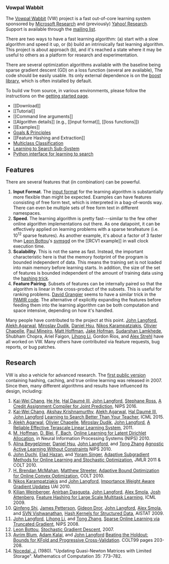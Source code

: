<h3>Vowpal Wabbit</h3>

The <a href="http://hunch.net/~vw">Vowpal Wabbit</a> (VW) project is a fast out-of-core learning system sponsored by <a href="http://research.microsoft.com/en-us/">Microsoft Research</a> and (previously) <a href="http://research.yahoo.com/node/1914">Yahoo! Research</a>. Support is available through the <a href="https://groups.yahoo.com/neo/groups/vowpal_wabbit/info">mailing list</a>.

There are two ways to have a fast learning algorithm: (a) start with a slow algorithm and speed it up, or (b) build an intrinsically fast learning algorithm. This project is about approach (b), and it's reached a state where it may be useful to others as a platform for research and experimentation.

There are several optimization algorithms available with the baseline being sparse gradient descent (GD) on a loss function (several are available), The code should be easily usable. Its only external dependence is on the <a href="http://www.boost.org/">boost library</a>, which is often installed by default.

To build vw from source, in various environments, please follow the instructions on the [getting started page](Getting-Started).

<ul>
<li>[[Download]]</li>
<li>[[Tutorial]]</li>
<li>[[Command line arguments]]</li>
<li>[[Algorithm details]] (e.g., [[input format]], [[loss functions]])</li>
<li>[[Examples]]</li>
<li><a href="Goals-%26-Principles">Goals & Principles</a></li>
<li>[[Feature Hashing and Extraction]]</li>
<li><a href="http://www.umiacs.umd.edu/~hal/tmp/multiclassVW.html">Multiclass Classification</a></li>
<li><a href="https://github.com/JohnLangford/vowpal_wabbit/wiki/Learning%20to%20Search%20Sub-System">Learning to Search Sub-System</a></li>
<li><a href="https://github.com/JohnLangford/vowpal_wabbit/blob/master/python/examples/Learning_to_Search.ipynb">Python interface for learning to search</a></li>


</ul>

<h2>Features</h2>
There are several features that (in combination) can be powerful.
<ol>
<li><strong>Input Format</strong>.  The <a href="https://github.com/JohnLangford/vowpal_wabbit/wiki/Input-format">input format</a> for the learning algorithm is substantially more flexible than might be expected.  Examples can have features consisting of free form text, which is interpreted in a bag-of-words way.  There can even be multiple sets of free form text in different namespaces.</li>
<li><strong>Speed</strong>.  The learning algorithm is pretty fast---similar to the few other online algorithm implementations out there.  As one datapoint, it can be effectively applied on learning problems with a sparse terafeature (i.e. 10<sup>12</sup> sparse features).  As another example, it's about a factor of 3 faster than <a href="http://leon.bottou.org/">Leon Bottou</a>'s <a href="http://leon.bottou.org/projects/sgd">svmsgd</a> on the [[RCV1 example]] in wall clock execution time.</li>
<li><strong>Scalability</strong>.  This is not the same as fast.  Instead, the important characteristic here is that the memory footprint of the program is bounded independent of data.  This means the training set is not loaded into main memory before learning starts.  In addition, the size of the set of features is bounded independent of the amount of training data using the <a href="http://hunch.net/~jl/projects/hash_reps/index.html">hashing trick</a>.</li>
<li><strong>Feature Pairing</strong>.  Subsets of features can be internally paired so that the algorithm is linear in the cross-product of the subsets.  This is useful for ranking problems.  <a href="http://www.idiap.ch/~grangier/">David Grangier</a> seems to have a similar trick in the <a href="http://www.idiap.ch/pamir/">PAMIR code</a>.  The alternative of explicitly expanding the features before feeding them into the learning algorithm can be both computation and space intensive, depending on how it's handled.</li>
</ol>

Many people have contributed to the project at this point.
<a href="http://hunch.net/~jl">John Langford</a>, <a href="http://www.cs.berkeley.edu/~alekh/">Alekh Agarwal</a>, <a href="http://www.cs.cmu.edu/~mdudik/">Miroslav Dudik</a>, <a href="http://cseweb.ucsd.edu/~djhsu/">Daniel Hsu</a>, <a href="http://www.cs.cornell.edu/~nk/">Nikos Karampatziakis</a>, <a href="http://research.yahoo.com/Olivier_Chapelle">Olivier Chapelle</a>, <a href="http://www.machinedlearnings.com/">Paul Mineiro</a>, <a href=http://www.cs.princeton.edu/~mdhoffma>Matt Hoffman</a>, <a href="http://jakehofman.com">Jake Hofman</a>, <a href="http://labs.yahoo.com/Sudarshan_Lamkhede">Sudarshan Lamkhede</a>, Shubham Chopra, Ariel Faigon, <a href="http://www.research.rutgers.edu/~lihong/">Lihong Li</a>, Gordon Rios, and <a href="http://paul.rutgers.edu/~strehl/">Alex Strehl</a> have all worked on VW.  Many others have contributed via feature requests, bug reports, or bug patches.

<h2>Research</h2>
VW is also a vehicle for advanced research.  The <a href="http://hunch.net/?p=309">first public version</a> containing hashing, caching, and true online learning was released in 2007.  Since then, many different algorithms and results have influenced its design, including:

1. [Kai-Wei Chang](http://kwchang.net), [He He](http://www.umiacs.umd.edu/~hhe/), [Hal Daumé III](https://www.umiacs.umd.edu/~hal/), <a href="http://hunch.net/~jl">John Langford</a>, <a href="http://www.cs.cmu.edu/~sross1/"> Stephane Ross</a>, <a href="https://arxiv.org/abs/1406.1837">A Credit Assignment Compiler for Joint Prediction</a>, NIPS 2016.
1. [Kai-Wei Chang](http://kwchang.net), [Akshay Krishnamurthy](https://people.cs.umass.edu/~akshay/), [Alekh Agarwal](http://alekhagarwal.net/), [Hal Daumé III](https://www.umiacs.umd.edu/~hal/), <a href="http://hunch.net/~jl">John Langford</a> <a href="https://arxiv.org/abs/1502.02206">Learning to Search Better Than Your Teacher</a>, ICML 2015. 
1. [Alekh Agarwal](http://alekhagarwal.net/), <a href="http://olivier.chapelle.cc/">Olivier Chapelle</a>, <a href="http://www.cs.cmu.edu/~mdudik/">Miroslav Dudik</a>, <a href="http://hunch.net/~jl">John Langford</a>, <a href="http://arxiv.org/abs/1110.4198">A Reliable Effective Terascale Linear Learning System</a>, 2011. 
2. <a href="http://www.cs.princeton.edu/~mdhoffma/">M. Hoffman</a>, <a href="http://www.cs.princeton.edu/~blei/">D. Blei</a>, <a href="http://www.di.ens.fr/~fbach/">F. Bach</a>, <a href="http://www.cs.princeton.edu/~blei/papers/HoffmanBleiBach2010b.pdf">Online Learning for Latent Dirichlet Allocation</a>, in Neural Information Processing Systems (NIPS) 2010.
3. <a href="http://hunch.net/~beygel">Alina Beygelzimer</a>, <a href="http://cseweb.ucsd.edu/~djhsu/">Daniel Hsu</a>, <a href="http://hunch.net/~jl">John Langford</a>, and <a href="http://stat.rutgers.edu/home/tzhang/">Tong Zhang</a> <a href="http://arxiv.org/abs/1006.2588">Agnostic Active Learning Without Constraints</a> NIPS 2010.
4. <a href="http://www.cs.berkeley.edu/~jduchi/">John Duchi</a>, <a href="http://ie.technion.ac.il/~ehazan/">Elad Hazan</a>, and <a href="http://www.magicbroom.info/About.html">Yoram Singer</a>, <a href="http://www.cs.berkeley.edu/~jduchi/projects/DuchiHaSi10.html">Adaptive Subgradient Methods for Online Learning and Stochastic Optimization</a>, JMLR 2011 & COLT 2010.
5. <a href="http://www.cs.cmu.edu/~mcmahan/">H. Brendan McMahan</a>, <a href="http://www.cs.cmu.edu/~matts/">Matthew Streeter</a>, <a href="http://arxiv.org/abs/1002.4908">Adaptive Bound Optimization for Online Convex Optimization</a>, COLT 2010.
6. <a href="http://www.cs.cornell.edu/~nk/">Nikos Karampatziakis</a> and <a href="http://hunch.net/~jl">John Langford</a>, <a href="http://arxiv.org/abs/1011.1576">Importance Weight Aware Gradient Updates</a> UAI 2010.
7. <a href="http://www.cse.wustl.edu/~kilian/">Kilian Weinberger</a>, <a href="http://research.yahoo.com/Anirban_Dasgupta/">Anirban Dasgupta</a>, <a href="http://hunch.net/~jl">John Langford</a>, <a href="http://alex.smola.org/">Alex Smola</a>, <a href="http://www.linkedin.com/in/joshattenberg">Josh Attenberg</a>, <a href="http://arxiv.org/pdf/0902.2206">Feature Hashing for Large Scale Multitask Learning</a>, ICML 2009.
8. <a href="http://users.cecs.anu.edu.au/~qshi/">Qinfeng Shi</a>, <a href="http://users.cecs.anu.edu.au/~jpetterson/">James Petterson</a>, <a href="http://www2.mta.ac.il/~gideon/">Gideon Dror</a>, <a href="http://hunch.net/~jl">John Langford</a>, <a href="http://alex.smola.org/">Alex Smola</a>, and <a href="http://www.stat.purdue.edu/~vishy/">SVN Vishwanathan</a>, <a href="http://hunch.net/~jl/projects/hash_reps/hash_kernels/hashkernel.pdf">Hash Kernels for Structured Data</a>, AISTAT 2009.
9. <a href="http://hunch.net/~jl">John Langford</a>, <a href="http://www.research.rutgers.edu/~lihong/">Lihong Li</a>, and <a href="http://stat.rutgers.edu/home/tzhang/">Tong Zhang</a>, <a href="http://hunch.net/~jl/projects/interactive/sparse_online/paper_sparseonline.pdf">Sparse Online Learning via Truncated Gradient</a>, NIPS 2008.
10. <a href="http://leon.bottou.org/">Leon Bottou</a>, <a href="http://leon.bottou.org/projects/sgd">Stochastic Gradient Descent</a>, 2007.
11. <a href="http://www.cs.cmu.edu/~avrim/">Avrim Blum</a>, <a href="http://www.cs.cmu.edu/~akalai/">Adam Kalai</a>, and <a href="http://hunch.net/~jl">John Langford</a> <a href="http://hunch.net/~jl/projects/prediction_bounds/progressive_validation/coltfinal.pdf">Beating the Holdout: Bounds for KFold and Progressive Cross-Validation</a>. COLT99 pages 203-208.
12. <a href="http://www.ece.northwestern.edu/faculty/Nocedal_Jorge.html">Nocedal, J.</a> (1980). "Updating Quasi-Newton Matrices with Limited Storage". Mathematics of Computation 35: 773–782.